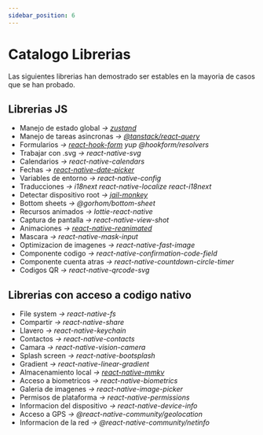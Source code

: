 ```yaml
---
sidebar_position: 6
---
```


# Catalogo Librerias
Las siguientes librerias han demostrado ser estables en la mayoria de casos que se han probado.

## Librerias JS
* Manejo de estado global *-> [zustand](https://zustand.docs.pmnd.rs/getting-started/introduction)*
* Manejo de tareas asincronas *-> [@tanstack/react-query](https://tanstack.com/query/latest/docs/framework/react/overview)*
* Formularios *-> [react-hook-form](https://react-hook-form.com) yup @hookform/resolvers*
* Trabajar con .svg *-> react-native-svg*
* Calendarios *-> react-native-calendars*
* Fechas *-> [react-native-date-picker](https://github.com/henninghall/react-native-date-picker)*
* Variables de entorno *-> react-native-config*
* Traducciones *-> i18next react-native-localize react-i18next*
* Detectar dispositivo root *-> [jail-monkey](https://github.com/GantMan/jail-monkey#readme)*
* Bottom sheets *-> @gorhom/bottom-sheet*
* Recursos animados *-> lottie-react-native*
* Captura de pantalla *-> react-native-view-shot*
* Animaciones *-> [react-native-reanimated](https://docs.swmansion.com/react-native-reanimated)*
* Mascara *-> react-native-mask-input*
* Optimizacion de imagenes *-> react-native-fast-image*
* Componente codigo *-> react-native-confirmation-code-field*
* Componente cuenta atras *-> react-native-countdown-circle-timer*
* Codigos QR *-> react-native-qrcode-svg*

## Librerias con acceso a codigo nativo
* File system *-> react-native-fs*
* Compartir *-> react-native-share*
* Llavero *-> react-native-keychain*
* Contactos *-> react-native-contacts*
* Camara *-> react-native-vision-camera*
* Splash screen *-> react-native-bootsplash*
* Gradient *-> react-native-linear-gradient*
* Almacenamiento local *-> [react-native-mmkv](https://github.com/mrousavy/react-native-mmkv#readme)*
* Acceso a biometricos *-> react-native-biometrics*
* Galeria de imagenes *-> react-native-image-picker*
* Permisos de plataforma *-> react-native-permissions*
* Informacion del dispositivo *-> react-native-device-info*
* Acceso a GPS *-> @react-native-community/geolocation*
* Informacion de la red *-> @react-native-community/netinfo*